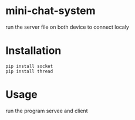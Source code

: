 # mini-chat-system
run the server file on both device to connect localy

# Installation

```
pip install socket
pip install thread
```

# Usage
run the program servee and client

